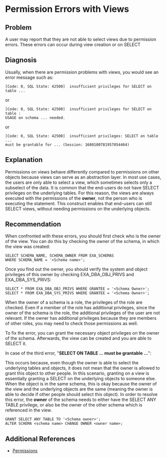 # Permission Errors with Views 
## Problem

A user may report that they are not able to select views due to permission errors. These errors can occur during view creation or on SELECT

## Diagnosis

Usually, when there are permission problems with views, you would see an error message such as: 


```markup
[Code: 0, SQL State: 42500]  insufficient privileges for SELECT on table ...
```
or


```markup
[Code: 0, SQL State: 42500]  insufficient privileges for SELECT on table : 
USAGE on schema ... needed. 
```
or


```markup
[Code: 0, SQL State: 42500]  insufficient privileges: SELECT on table ... 
must be grantable for ... (Session: 1680100781957054464)
```
## Explanation

Permissions on views behave differently compared to permissions on other objects because views can serve as an abstraction layer. In most use cases, the users are only able to select a view, which sometimes selects only a subselect of the data. It is common that the end-users do not have SELECT privileges on the underlying tables. For this reason, the views are always executed with the permissions of the **owner**, not the person who is executing the statement. This construct enables that end-users can still SELECT views, without needing permissions on the underlying objects. 

## Recommendation

When confronted with these errors, you should first check who is the owner of the view. You can do this by checking the owner of the schema, in which the view was created:


```markup
SELECT SCHEMA_NAME, SCHEMA_OWNER FROM EXA_SCHEMAS 
WHERE SCHEMA_NAME = '<Schema name>';
```
Once you find out the owner, you should verify the system and object privileges of this owner by checking EXA_DBA_OBJ_PRIVS and EXA_DBA_SYS_PRIVS:


```markup
SELECT * FROM EXA_DBA_OBJ_PRIVS WHERE GRANTEE = '<Schema Owner>';  
SELECT * FROM EXA_DBA_SYS_PRIVS WHERE GRANTEE = '<Schema Owner>';
```
When the owner of a schema is a role, the privileges of the role are checked. Even if a member of the role has additional privileges, since the owner of the schema is the role, the additional privileges of the user are not relevant. If the owner has additional privileges because they are members of other roles, you may need to check those permissions as well. 

To fix the error, you can grant the necessary object privileges on the owner of the schema. Afterwards, the view can be created and you are able to SELECT it. 

In case of the third error, "**SELECT ON TABLE ... must be grantable ...**":

This occurs because, even though the owner is able to select the underlying tables and objects, it does not mean that the owner is allowed to grant this object to other people. In this scenario, granting on a view is essentially granting a SELECT on the underlying objects to someone else. When the object is in the same schema, this is okay because the owner of the view and the underlying objects are the same (meaning the owner is able to decide if other people should select this object). In order to resolve this error, the **owner** of the schema needs to either have the SELECT ANY TABLE privilege, or also be the owner of the other schema which is referenced in the view.


```markup
GRANT SELECT ANY TABLE TO '<Schema owner>';  
ALTER SCHEMA <schema name> CHANGE OWNER <owner name>;
```
## Additional References

* [Permissions](https://docs.exasol.com/database_concepts/privileges.htm)
